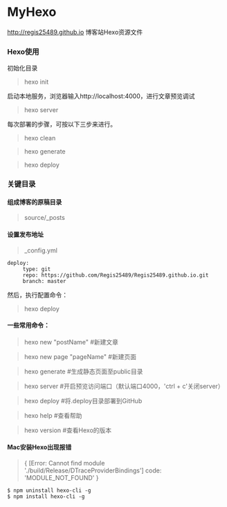 # MyHexo
http://regis25489.github.io
博客站Hexo资源文件

### Hexo使用
初始化目录
> hexo init

启动本地服务，浏览器输入http://localhost:4000，进行文章预览调试
> hexo server

每次部署的步骤，可按以下三步来进行。
>   hexo clean

>   hexo generate

>   hexo deploy

### 关键目录
#### 组成博客的原稿目录
> source/_posts

#### 设置发布地址
> _config.yml
```
deploy:
     type: git
     repo: https://github.com/Regis25489/Regis25489.github.io.git
     branch: master
```
然后，执行配置命令：
> hexo deploy

#### 一些常用命令：

> hexo new "postName" #新建文章

> hexo new page "pageName" #新建页面

> hexo generate #生成静态页面至public目录

> hexo server #开启预览访问端口（默认端口4000，'ctrl + c'关闭server）

> hexo deploy #将.deploy目录部署到GitHub

> hexo help #查看帮助

> hexo version #查看Hexo的版本

#### Mac安装Hexo出现报错
> { [Error: Cannot find module './build/Release/DTraceProviderBindings'] code: 'MODULE_NOT_FOUND' }
```
$ npm uninstall hexo-cli -g
$ npm install hexo-cli -g
```
